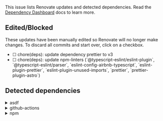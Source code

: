 This issue lists Renovate updates and detected dependencies. Read the [Dependency Dashboard](https://docs.renovatebot.com/key-concepts/dashboard/) docs to learn more.

## Edited/Blocked

These updates have been manually edited so Renovate will no longer make changes. To discard all commits and start over, click on a checkbox.

- [ ] <!-- rebase-branch=renovate/major-npm-tools -->chore(deps): update dependency prettier to v3
- [ ] <!-- rebase-branch=renovate/npm-linters -->chore(deps): update npm-linters (`@typescript-eslint/eslint-plugin`, `@typescript-eslint/parser`, `eslint-config-airbnb-typescript`, `eslint-plugin-prettier`, `eslint-plugin-unused-imports`, `prettier`, `prettier-plugin-astro`)

## Detected dependencies

<details><summary>asdf</summary>
<blockquote>

<details><summary>.tool-versions</summary>

- `node 18.16.1`

</details>

</blockquote>
</details>

<details><summary>github-actions</summary>
<blockquote>

<details><summary>.github/workflows/ci.yaml</summary>

- `actions/checkout v3`
- `actions/setup-node v3`
- `actions/checkout v3`
- `actions/setup-node v3`
- `actions/checkout v3`
- `actions/setup-node v3`
- `test-summary/action v2`
- `codecov/codecov-action v3`
- `actions/checkout v3`
- `actions/setup-node v3`
- `test-summary/action v2`
- `actions/checkout v3`
- `actions/setup-node v3`
- `test-summary/action v2`
- `actions/checkout v3`
- `actions/setup-node v3`

</details>

<details><summary>.github/workflows/compare-renovate.yaml</summary>

</details>

<details><summary>.github/workflows/dry-renovate.yaml</summary>

- `actions/checkout v3`
- `cybozu/renovate-dry-run-action v1`

</details>

<details><summary>.github/workflows/gh-token-advisor.yaml</summary>

- `GitHubSecurityLab/actions-permissions v1`

</details>

<details><summary>.github/workflows/pages.yml</summary>

- `actions/checkout v3`
- `actions/setup-node v3`
- `actions/upload-pages-artifact v2`
- `actions/checkout v3`
- `actions/configure-pages v3`

</details>

<details><summary>.github/workflows/scraping.yaml</summary>

- `actions/checkout v3`

</details>

<details><summary>.github/workflows/update-blogs-data.yaml</summary>

- `actions/checkout v3`
- `actions/setup-node v3`

</details>

</blockquote>
</details>

<details><summary>npm</summary>
<blockquote>

<details><summary>package.json</summary>

- `@astrojs/mdx 0.19.7`
- `@astrojs/partytown 1.2.3`
- `@astrojs/react 2.2.1`
- `@astrojs/rss 2.4.3`
- `@astrojs/sitemap 1.3.3`
- `@astrojs/tailwind 4.0.0`
- `@docsearch/css 3.5.1`
- `@docsearch/react 3.5.1`
- `@tailwindcss/aspect-ratio 0.4.2`
- `@tailwindcss/typography 0.5.9`
- `astro 2.8.2`
- `astro-compress 1.1.49`
- `astro-imagetools 0.8.1`
- `astro-robots-txt 0.5.0`
- `date-fns 2.30.0`
- `eastasianwidth 0.2.0`
- `emoji-regex 10.2.1`
- `glob 10.3.3`
- `natural 6.5.0`
- `react 18.2.0`
- `react-dom 18.2.0`
- `react-icons 4.10.1`
- `rehype-external-links 2.1.0`
- `rehype-stringify 9.0.3`
- `remark-extract-frontmatter 3.2.0`
- `remark-frontmatter 4.0.1`
- `remark-gfm 3.0.1`
- `remark-parse 10.0.2`
- `remark-rehype 10.1.0`
- `simple-git 3.19.1`
- `strip-ansi 7.1.0`
- `tailwindcss 3.3.2`
- `unified 10.1.2`
- `@playwright/experimental-ct-react 1.36.0`
- `@playwright/test 1.36.0`
- `@proofdict/textlint-rule-proofdict 3.1.2`
- `@swc/core 1.3.69`
- `@swc/jest 0.2.26`
- `@types/jest 29.5.3`
- `@types/react 18.2.14`
- `@typescript-eslint/eslint-plugin 5.61.0`
- `@typescript-eslint/parser 5.61.0`
- `concurrently 8.2.0`
- `eslint 8.44.0`
- `eslint-config-airbnb-base 15.0.0`
- `eslint-config-airbnb-typescript 17.0.0`
- `eslint-config-prettier 8.8.0`
- `eslint-plugin-astro 0.27.2`
- `eslint-plugin-import 2.27.5`
- `eslint-plugin-jsx-a11y 6.7.1`
- `eslint-plugin-prettier 4.2.1`
- `eslint-plugin-react 7.32.2`
- `eslint-plugin-react-hooks 4.6.0`
- `eslint-plugin-simple-import-sort 10.0.0`
- `eslint-plugin-tailwindcss 3.13.0`
- `eslint-plugin-unused-imports 2.0.0`
- `jest 29.6.1`
- `jest-junit 16.0.0`
- `playwright 1.36.0`
- `prettier 2.8.8`
- `prettier-plugin-astro 0.10.0`
- `rimraf 5.0.1`
- `textlint 13.3.3`
- `textlint-filter-rule-comments 1.2.2`
- `textlint-rule-preset-ja-spacing 2.3.0`
- `textlint-rule-preset-ja-technical-writing 7.0.0`
- `textlint-rule-spellcheck-tech-word 5.0.0`

</details>

<details><summary>tools/package.json</summary>

- `axios ^1.0.0`
- `fast-xml-parser ^4.0.9`
- `jsdom ^22.0.0`
- `rss-parser ^3.12.0`
- `@cybozu/eslint-config 20.0.1`
- `@types/jsdom 21.1.1`
- `eslint 8.44.0`
- `prettier 2.8.8`
- `ts-node 10.9.1`
- `typescript 5.1.6`

</details>

</blockquote>
</details>

